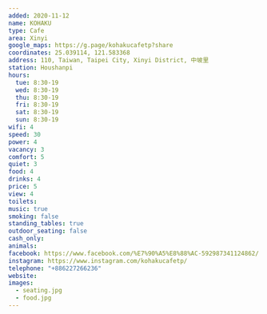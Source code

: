```yaml
---
added: 2020-11-12
name: KOHAKU
type: Cafe
area: Xinyi
google_maps: https://g.page/kohakucafetp?share
coordinates: 25.039114, 121.583368
address: 110, Taiwan, Taipei City, Xinyi District, 中坡里
station: Houshanpi
hours:
  tue: 8:30-19
  wed: 8:30-19
  thu: 8:30-19
  fri: 8:30-19
  sat: 8:30-19
  sun: 8:30-19
wifi: 4
speed: 30
power: 4
vacancy: 3
comfort: 5
quiet: 3
food: 4
drinks: 4
price: 5
view: 4
toilets: 
music: true
smoking: false
standing_tables: true
outdoor_seating: false
cash_only: 
animals: 
facebook: https://www.facebook.com/%E7%90%A5%E8%88%AC-592987341124862/
instagram: https://www.instagram.com/kohakucafetp/
telephone: "+886227266236"
website: 
images:
  - seating.jpg
  - food.jpg
---
```

